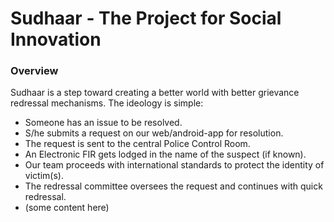# Sudhaar - The Project for Social Innovation
### Overview    

Sudhaar is a step toward creating a better world with better grievance redressal mechanisms. The ideology is simple:
- Someone has an issue to be resolved.
- S/he submits a request on our web/android-app for resolution.
- The request is sent to the central Police Control Room.
- An Electronic FIR gets lodged in the name of the suspect (if known).
- Our team proceeds with international standards to protect the identity of victim(s).
- The redressal committee oversees the request and continues with quick redressal.
- (some content here)

